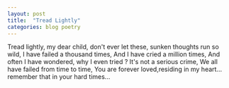 ```yaml
---
layout: post
title:  "Tread Lightly"
categories: blog poetry
---
```


Tread lightly, my dear child,
don't ever let these, sunken thoughts run so wild,
I have failed a thousand times,
And I have cried a million times,
And often I have wondered, why I even tried ?
It's not a serious crime,
We all have failed from time to time,
You are forever loved,residing in my heart... remember that in your hard times...